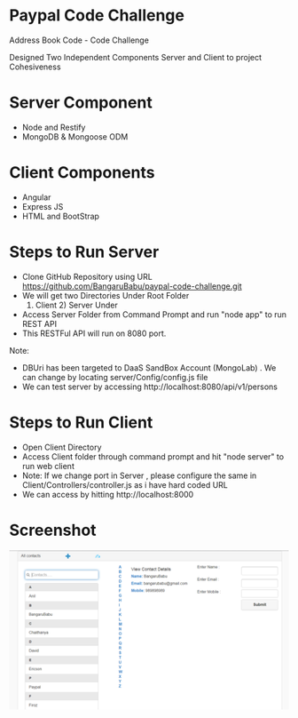 # Paypal Code Challenge
Address Book Code - Code Challenge

Designed Two Independent Components Server and Client to project Cohesiveness 

# Server Component
-  Node and Restify
-  MongoDB & Mongoose ODM

# Client Components
- Angular
- Express JS
- HTML and BootStrap

# Steps to Run Server
- Clone GitHub Repository using URL https://github.com/BangaruBabu/paypal-code-challenge.git
- We will get two Directories Under Root Folder
  1) Client 2) Server Under 
- Access Server Folder from Command Prompt and run "node app" to run REST API
- This RESTFul API will run on 8080 port. 

Note:  
- DBUri has been targeted to DaaS SandBox Account (MongoLab) . We can change by locating server/Config/config.js file
- We can test server by accessing http://localhost:8080/api/v1/persons

# Steps to Run Client
- Open Client Directory 
- Access Client folder through command prompt and hit "node server" to run web client
- Note: If we change port in Server , please configure the same in Client/Controllers/controller.js as i have hard coded URL
- We can access by hitting http://localhost:8000 

#  Screenshot
![Image of Output ](https://github.com/BangaruBabu/paypal-code-challenge/blob/master/client/public/Screen-1.PNG)




